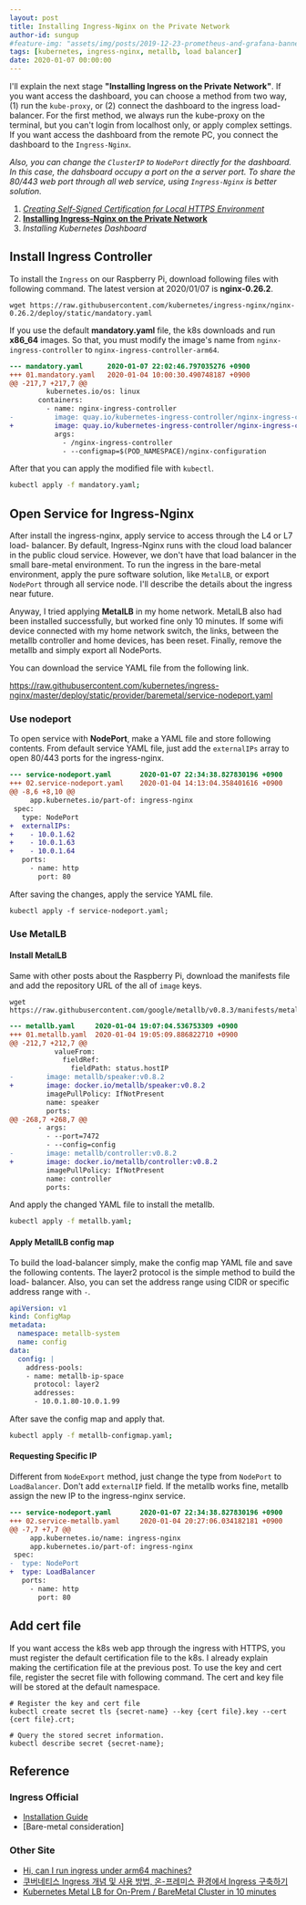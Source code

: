 ```yaml
---
layout: post
title: Installing Ingress-Nginx on the Private Network
author-id: sungup
#feature-img: "assets/img/posts/2019-12-23-prometheus-and-grafana-banner.jpeg"
tags: [kubernetes, ingress-nginx, metallb, load balancer]
date: 2020-01-07 00:00:00
---
```


I'll explain the next stage **"Installing Ingress on the Private Network"**. If
you want access the dashboard, you can choose a method from two way, (1) run the
`kube-proxy`, or (2) connect the dashboard to the ingress load-balancer. For
the first method, we always run the kube-proxy on the terminal, but you can't
login from localhost only, or apply complex settings. If you want access the
dashboard from the remote PC, you connect the dashboard to the `Ingress-Nginx`.

*Also, you can change the `ClusterIP` to `NodePort` directly for the dashboard.
In this case, the dahsboard occupy a port on the a server port. To share the
80/443 web port through all web service, using `Ingress-Nginx` is better
solution.*

1. *[Creating Self-Signed Certification for Local HTTPS Environment]*
2. **[Installing Ingress-Nginx on the Private Network]**
3. *Installing Kubernetes Dashboard*

## Install Ingress Controller

To install the `Ingress` on our Raspberry Pi, download following files with
following command. The latest version at 2020/01/07 is **nginx-0.26.2**.

```shell
wget https://raw.githubusercontent.com/kubernetes/ingress-nginx/nginx-0.26.2/deploy/static/mandatory.yaml
```

If you use the default **mandatory.yaml** file, the k8s downloads and run
**x86_64** images. So that, you must modify the image's name from
`nginx-ingress-controller` to `nginx-ingress-controller-arm64`.

```diff
--- mandatory.yaml      2020-01-07 22:02:46.797035276 +0900
+++ 01.mandatory.yaml   2020-01-04 10:00:30.490748187 +0900
@@ -217,7 +217,7 @@
         kubernetes.io/os: linux
       containers:
         - name: nginx-ingress-controller
-          image: quay.io/kubernetes-ingress-controller/nginx-ingress-controller:0.26.2
+          image: quay.io/kubernetes-ingress-controller/nginx-ingress-controller-arm64:0.26.2
           args:
             - /nginx-ingress-controller
             - --configmap=$(POD_NAMESPACE)/nginx-configuration
```

After that you can apply the modified file with `kubectl`.

```bash
kubectl apply -f mandatory.yaml;
```

## Open Service for Ingress-Nginx

After install the ingress-nginx, apply service to access through the L4 or L7
load- balancer. By default, Ingress-Nginx runs with the cloud load balancer in
the public cloud service. However, we don't have that load balancer in the
small bare-metal environment. To run the ingress in the bare-metal environment,
apply the pure software solution, like `MetalLB`, or export `NodePort` through
all service node. I'll describe the details about the ingress near future.

Anyway, I tried applying **MetalLB** in my home network. MetalLB also had been
installed successfully, but worked fine only 10 minutes. If some wifi device
connected with my home network switch, the links, between the metallb
controller and home devices, has been reset. Finally, remove the metallb and
simply export all NodePorts.

You can download the service YAML file from the following link.

<https://raw.githubusercontent.com/kubernetes/ingress-nginx/master/deploy/static/provider/baremetal/service-nodeport.yaml>

### Use nodeport

To open service with **NodePort**, make a YAML file and store following
contents. From default service YAML file, just add the `externalIPs` array to
open 80/443 ports for the ingress-nginx.

```diff
--- service-nodeport.yaml       2020-01-07 22:34:38.827830196 +0900
+++ 02.service-nodeport.yaml    2020-01-04 14:13:04.358401616 +0900
@@ -8,6 +8,10 @@
     app.kubernetes.io/part-of: ingress-nginx
 spec:
   type: NodePort
+  externalIPs:
+    - 10.0.1.62
+    - 10.0.1.63
+    - 10.0.1.64
   ports:
     - name: http
       port: 80
```

After saving the changes, apply the service YAML file.

```shell
kubectl apply -f service-nodeport.yaml;
```

### Use MetalLB

#### Install MetalLB

Same with other posts about the Raspberry Pi, download the manifests file and
add the repository URL of the all of `image` keys.

```shell
wget https://raw.githubusercontent.com/google/metallb/v0.8.3/manifests/metallb.yaml;
```

```diff
--- metallb.yaml     2020-01-04 19:07:04.536753309 +0900
+++ 01.metallb.yaml  2020-01-04 19:05:09.886822710 +0900
@@ -212,7 +212,7 @@
           valueFrom:
             fieldRef:
               fieldPath: status.hostIP
-        image: metallb/speaker:v0.8.2
+        image: docker.io/metallb/speaker:v0.8.2
         imagePullPolicy: IfNotPresent
         name: speaker
         ports:
@@ -268,7 +268,7 @@
       - args:
         - --port=7472
         - --config=config
-        image: metallb/controller:v0.8.2
+        image: docker.io/metallb/controller:v0.8.2
         imagePullPolicy: IfNotPresent
         name: controller
         ports:
```

And apply the changed YAML file to install the metallb.

```bash
kubectl apply -f metallb.yaml;
```

#### Apply MetallLB config map

To build the load-balancer simply, make the config map YAML file and save the
following contents. The layer2 protocol is the simple method to build the load-
balancer. Also, you can set the address range using CIDR or specific address
range with `-`.

```yaml
apiVersion: v1
kind: ConfigMap
metadata:
  namespace: metallb-system
  name: config
data:
  config: |
    address-pools:
    - name: metallb-ip-space
      protocol: layer2
      addresses:
      - 10.0.1.80-10.0.1.99
```

After save the config map and apply that.

```bash
kubectl apply -f metallb-configmap.yaml;
```

#### Requesting Specific IP

Different from `NodeExport` method, just change the type from `NodePort` to
`LoadBalancer`. Don't add `externalIP` field. If the metallb works fine,
metallb assign the new IP to the ingress-nginx service.

```diff
--- service-nodeport.yaml       2020-01-07 22:34:38.827830196 +0900
+++ 02.service-metallb.yaml     2020-01-04 20:27:06.034182181 +0900
@@ -7,7 +7,7 @@
     app.kubernetes.io/name: ingress-nginx
     app.kubernetes.io/part-of: ingress-nginx
 spec:
-  type: NodePort
+  type: LoadBalancer
   ports:
     - name: http
       port: 80
```

## Add cert file

If you want access the k8s web app through the ingress with HTTPS, you must
register the default certification file to the k8s. I already explain making
the certification file at the previous post. To use the key and cert file,
register the secret file with following command. The cert and key file will be
stored at the default namespace.

```shell
# Register the key and cert file
kubectl create secret tls {secret-name} --key {cert file}.key --cert {cert file}.crt;

# Query the stored secret information.
kubectl describe secret {secret-name};
```

## Reference

### Ingress Official

- [Installation Guide]
- [Bare-metal consideration]

### Other Site

- [Hi, can I run ingress under arm64 machines?]
- [쿠버네티스 Ingress 개념 및 사용 방법, 온-프레미스 환경에서 Ingress 구축하기]
- [Kubernetes Metal LB for On-Prem / BareMetal Cluster in 10 minutes]

[Hi, can I run ingress under arm64 machines?]: https://github.com/kubernetes/ingress-nginx/issues/1051
[쿠버네티스 Ingress 개념 및 사용 방법, 온-프레미스 환경에서 Ingress 구축하기]: https://m.blog.naver.com/PostView.nhn?blogId=alice_k106&logNo=221502890249&categoryNo=20&proxyReferer=&proxyReferer=https%3A%2F%2Fwww.google.com%2F
[Installation Guide]: https://kubernetes.github.io/ingress-nginx/deploy/
[Bare-metal considerations]: https://kubernetes.github.io/ingress-nginx/deploy/baremetal/
[Kubernetes Metal LB for On-Prem / BareMetal Cluster in 10 minutes]: https://medium.com/@JockDaRock/kubernetes-metal-lb-for-on-prem-baremetal-cluster-in-10-minutes-c2eaeb3fe813

[Creating Self-Signed Certification for Local HTTPS Environment]: /2020/01/06/Creating-Self-Signed-Certification-for-Local-HTTPS-Environment.html
[Installing Ingress-Nginx on the Private Network]: /2020/01/07/Install-Ingress-Nginx-on-the-Private-Network.html
